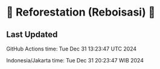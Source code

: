 
# 🌳 Reforestation (Reboisasi) 🌲

## Last Updated

GitHub Actions time: Tue Dec 31 13:23:47 UTC 2024

Indonesia/Jakarta time: Tue Dec 31 20:23:47 WIB 2024

